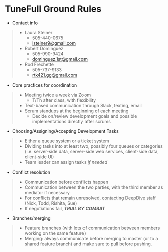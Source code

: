 # TuneFull Ground Rules

* Contact info

> * Laura Steiner
>    * 505-440-0675
>    * lsteiner9@gmail.com
>  * Robert Dominguez
>    * 505-990-9424
>    * dominguez.1st@gmail.com
>  * Rod Frechette
>    * 505-737-9133    
>    * rtk421.gg@gmail.com

* Core practices for coordination
>  * Meeting twice a week via Zoom
>    * T/Th after class, with flexibility
>  * Text-based communication through Slack, texting, email
>  * Scrum standups at the beginning of each meeting
>    * Decide on/review development goals and possible implementations directly after scrums

* Choosing/Assigning/Accepting Development Tasks
>  * Either a queue system or a ticket system
>  * Dividing tasks into at least two, possibly four queues or categories (i.e. server-side data, server-side web services, client-side data, client-side UI)
>  * Team leader can assign tasks *if needed*
  
* Conflict resolution
>  * Communication before conflicts happen
>  * Communication between the two parties, with the third member as mediator if necessary
>  * For conflicts that remain unresolved, contacting DeepDive staff (Nick, Todd, Rishita, Sue)
>  * If negotiations fail, _**TRIAL BY COMBAT**_

* Branches/merging
> * Feature branches (with lots of communication between members working on the same feature)
> * Merging: always communicate before merging to master (or to a shared feature branch) and make sure to pull before pushing.
